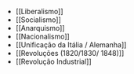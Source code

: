 - [[Liberalismo]] 
- [[Socialismo]]
- [[Anarquismo]]
- [[Nacionalismo]]
- [[Unificação da Itália / Alemanha]]
- [[Revoluções (1820/1830/ 1848)]]
- [[Revolução Industrial]]